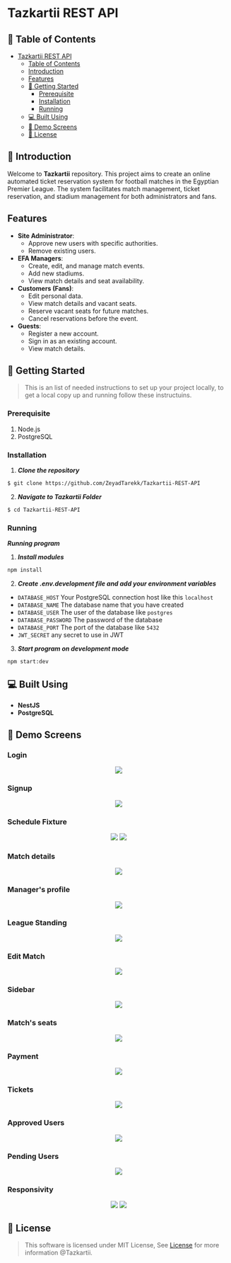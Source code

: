 # Tazkartii REST API

## 📝 Table of Contents

- [Tazkartii REST API](#tazkartii)
  - [Table of Contents](#table-of-contents)
  - [Introduction](#introduction)
  - [Features](#features)
  - [🏁 Getting Started ](#getting-started)
    - [Prerequisite ](#prerequisite)
    - [Installation ](#installation)
    - [Running ](#running)
  - [💻 Built Using ](#built-using)
  - [📸 Demo Screens ](#demo-screens)
  - [📃 License ](#license)

## 📙 Introduction

Welcome to **Tazkartii** repository. This project aims to create an online automated ticket reservation system for football matches in the Egyptian Premier League. The system facilitates match management, ticket reservation, and stadium management for both administrators and fans.

## Features

- **Site Administrator**:
  - Approve new users with specific authorities.
  - Remove existing users.
- **EFA Managers**:
  - Create, edit, and manage match events.
  - Add new stadiums.
  - View match details and seat availability.
- **Customers (Fans)**:
  - Edit personal data.
  - View match details and vacant seats.
  - Reserve vacant seats for future matches.
  - Cancel reservations before the event.
- **Guests**:
  - Register a new account.
  - Sign in as an existing account.
  - View match details.

## 🏁 Getting Started <a name = "get-started"></a>

> This is an list of needed instructions to set up your project locally, to get a local copy up and running follow these
> instructuins.

### Prerequisite <a name = "req"></a>

1. Node.js
2. PostgreSQL

### Installation <a name = "Install"></a>

1. **_Clone the repository_**

```sh
$ git clone https://github.com/ZeyadTarekk/Tazkartii-REST-API
```

2. **_Navigate to Tazkartii Folder_**

```sh
$ cd Tazkartii-REST-API
```

### Running <a name = "running"></a>

**_Running program_**

1. **_Install modules_**

```sh
npm install
```

2. **_Create .env.development file and add your environment variables_**

- `DATABASE_HOST` Your PostgreSQL connection host like this `localhost`
- `DATABASE_NAME` The database name that you have created
- `DATABASE_USER` The user of the database like `postgres`
- `DATABASE_PASSWORD` The password of the database
- `DATABASE_PORT` The port of the database like `5432`
- `JWT_SECRET` any secret to use in JWT

3. **_Start program on development mode_**

```sh
npm start:dev
```

## 💻 Built Using <a name = "tech"></a>

- **NestJS**
- **PostgreSQL**

## 📸 Demo Screens <a name="screens"></a>

<div align="center">
  <h3 align="left">Login</h3>
<img src="./screenshots/login.jpg">
  <h3 align="left">Signup</h3>
  <img src="./screenshots/signup.jpg">
  <h3 align="left">Schedule Fixture</h3>
  <img src="./screenshots/1.jpg" >
  <img src="./screenshots/2.jpg">

  <h3 align="left">Match details</h3>
  <img src="./screenshots/3.jpg" >
  <h3 align="left">Manager's profile</h3>
  <img src="./screenshots/4.jpg" >
  <h3 align="left">League Standing</h3>
  <img src="./screenshots/5.jpg" >
  <h3 align="left">Edit Match</h3>
  <img src="./screenshots/6.jpg" >
    <h3 align="left">Sidebar</h3>
  <img src="./screenshots/sidebar.jpg">
  <h3 align="left">Match's seats</h3>
  <img src="./screenshots/7.jpg" >
  <h3 align="left">Payment</h3>
  <img src="./screenshots/8.jpg" ">
  <h3 align="left">Tickets</h3>
  <img src="./screenshots/9.jpg">
  <h3 align="left">Approved Users</h3>
  <img src="./screenshots/admin.jpg">
  <h3 align="left">Pending Users</h3>
  <img src="./screenshots/dashboard.jpg">
  <h3 align="left">Responsivity</h3>
  <img src="./screenshots/mobile.jpg">
  <img src="./screenshots/responsive.jpg">
</div>

## 📃 License <a name = "license"></a>

> This software is licensed under MIT License, See [License](https://github.com/ZeyadTarekk/Tazkartii-REST-API/blob/main/LICENSE) for more information @Tazkartii.
